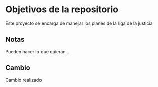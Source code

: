 # Objetivos de la repositorio

Este proyecto se encarga de manejar los planes de la liga de la justicia


## Notas
Pueden hacer lo que quieran...

## Cambio

Cambio realizado

